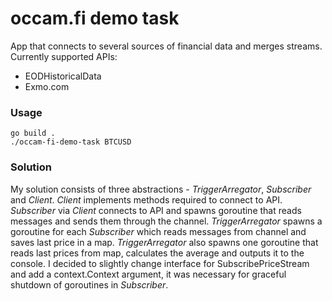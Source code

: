 # occam.fi demo task

App that connects to several sources of financial data and merges streams. Currently supported APIs:
- EODHistoricalData
- Exmo.com

### Usage
    go build .
    ./occam-fi-demo-task BTCUSD

### Solution
My solution consists of three abstractions - _TriggerArregator_, _Subscriber_ and _Client_. _Client_ implements
methods required to connect to API. _Subscriber_ via _Client_ connects to API and spawns goroutine that reads messages
and sends them through the channel. _TriggerArregator_ spawns a goroutine for each _Subscriber_ which reads messages
from channel and saves last price in a map. _TriggerArregator_ also spawns one goroutine that reads last prices from
map, calculates the average and outputs it to the console. I decided to slightly change interface for
SubscribePriceStream and add a context.Context argument, it was necessary for graceful shutdown of goroutines in
_Subscriber_. 
